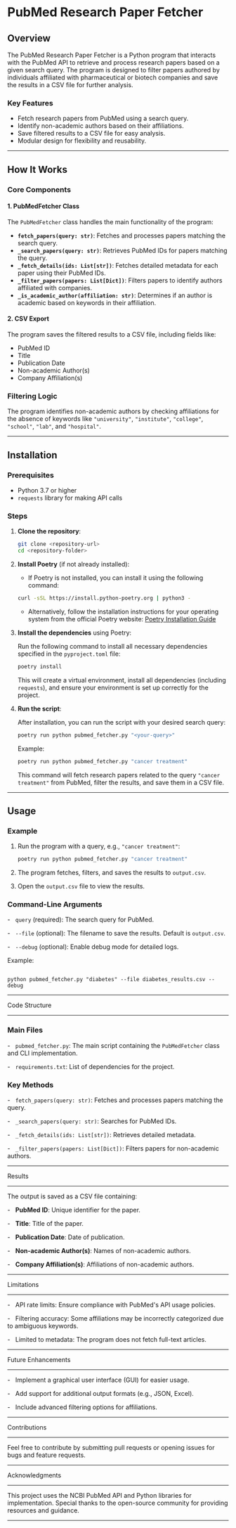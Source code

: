# PubMed Research Paper Fetcher

## Overview

The PubMed Research Paper Fetcher is a Python program that interacts with the PubMed API to retrieve and process research papers based on a given search query. The program is designed to filter papers authored by individuals affiliated with pharmaceutical or biotech companies and save the results in a CSV file for further analysis.

### Key Features

- Fetch research papers from PubMed using a search query.
- Identify non-academic authors based on their affiliations.
- Save filtered results to a CSV file for easy analysis.
- Modular design for flexibility and reusability.

---

## How It Works

### Core Components

#### 1. **PubMedFetcher Class**

The `PubMedFetcher` class handles the main functionality of the program:

- **`fetch_papers(query: str)`**: Fetches and processes papers matching the search query.
- **`_search_papers(query: str)`**: Retrieves PubMed IDs for papers matching the query.
- **`_fetch_details(ids: List[str])`**: Fetches detailed metadata for each paper using their PubMed IDs.
- **`_filter_papers(papers: List[Dict])`**: Filters papers to identify authors affiliated with companies.
- **`_is_academic_author(affiliation: str)`**: Determines if an author is academic based on keywords in their affiliation.

#### 2. **CSV Export**

The program saves the filtered results to a CSV file, including fields like:

- PubMed ID
- Title
- Publication Date
- Non-academic Author(s)
- Company Affiliation(s)

### Filtering Logic

The program identifies non-academic authors by checking affiliations for the absence of keywords like `"university"`, `"institute"`, `"college"`, `"school"`, `"lab"`, and `"hospital"`.

---

## Installation

### Prerequisites

- Python 3.7 or higher
- `requests` library for making API calls

### Steps

1. **Clone the repository**:

    ```bash
    git clone <repository-url>
    cd <repository-folder>
    ```

2. **Install Poetry** (if not already installed):

    - If Poetry is not installed, you can install it using the following command:

    ```bash
    curl -sSL https://install.python-poetry.org | python3 -
    ```

    - Alternatively, follow the installation instructions for your operating system from the official Poetry website: [Poetry Installation Guide](https://python-poetry.org/docs/#installation)

3. **Install the dependencies** using Poetry:

    Run the following command to install all necessary dependencies specified in the `pyproject.toml` file:

    ```bash
    poetry install
    ```

    This will create a virtual environment, install all dependencies (including `requests`), and ensure your environment is set up correctly for the project.

4. **Run the script**:

    After installation, you can run the script with your desired search query:

    ```bash
    poetry run python pubmed_fetcher.py "<your-query>"
    ```

    Example:

    ```bash
    poetry run python pubmed_fetcher.py "cancer treatment"
    ```

    This command will fetch research papers related to the query `"cancer treatment"` from PubMed, filter the results, and save them in a CSV file.

---

## Usage

### Example

1. Run the program with a query, e.g., `"cancer treatment"`:

    ```bash
    poetry run python pubmed_fetcher.py "cancer treatment"
    ```

2. The program fetches, filters, and saves the results to `output.csv`.

3. Open the `output.csv` file to view the results.


### Command-Line Arguments

-   `query` (required): The search query for PubMed.

-   `--file` (optional): The filename to save the results. Default is `output.csv`.

-   `--debug` (optional): Enable debug mode for detailed logs.

Example:

```

python pubmed_fetcher.py "diabetes" --file diabetes_results.csv --debug

```

* * * * *

Code Structure

--------------

### Main Files

-   `pubmed_fetcher.py`: The main script containing the `PubMedFetcher` class and CLI implementation.

-   `requirements.txt`: List of dependencies for the project.

### Key Methods

-   `fetch_papers(query: str)`: Fetches and processes papers matching the query.

-   `_search_papers(query: str)`: Searches for PubMed IDs.

-   `_fetch_details(ids: List[str])`: Retrieves detailed metadata.

-   `_filter_papers(papers: List[Dict])`: Filters papers for non-academic authors.

* * * * *

Results

-------

The output is saved as a CSV file containing:

-   **PubMed ID**: Unique identifier for the paper.

-   **Title**: Title of the paper.

-   **Publication Date**: Date of publication.

-   **Non-academic Author(s)**: Names of non-academic authors.

-   **Company Affiliation(s)**: Affiliations of non-academic authors.

* * * * *

Limitations

-----------

-   API rate limits: Ensure compliance with PubMed's API usage policies.

-   Filtering accuracy: Some affiliations may be incorrectly categorized due to ambiguous keywords.

-   Limited to metadata: The program does not fetch full-text articles.

* * * * *

Future Enhancements

-------------------

-   Implement a graphical user interface (GUI) for easier usage.

-   Add support for additional output formats (e.g., JSON, Excel).

-   Include advanced filtering options for affiliations.

* * * * *

Contributions

-------------

Feel free to contribute by submitting pull requests or opening issues for bugs and feature requests.

* * * * *

Acknowledgments

---------------

This project uses the NCBI PubMed API and Python libraries for implementation. Special thanks to the open-source community for providing resources and guidance.

* * * * *
